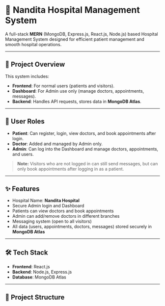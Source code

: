 # 🏥 Nandita Hospital Management System

A full-stack **MERN** (MongoDB, Express.js, React.js, Node.js) based Hospital Management System designed for efficient patient management and smooth hospital operations.

---

## 🚀 Project Overview

This system includes:
- **Frontend**: For normal users (patients and visitors).
- **Dashboard**: For Admin use only (manage doctors, appointments, messages).
- **Backend**: Handles API requests, stores data in **MongoDB Atlas**.

---

## 👥 User Roles

- **Patient**: Can register, login, view doctors, and book appointments after login.
- **Doctor**: Added and managed by Admin only.
- **Admin**: Can log into the Dashboard and manage doctors, appointments, and users.

> **Note:** Visitors who are not logged in can still send messages, but can only book appointments after logging in as a patient.

---

## ✨ Features

- Hospital Name: **Nandita Hospital**
- Secure Admin login and Dashboard
- Patients can view doctors and book appointments
- Admin can add/remove doctors in different branches
- Messaging system (open to all visitors)
- All data (users, appointments, doctors, messages) stored securely in **MongoDB Atlas**

---

## 🛠️ Tech Stack

- **Frontend**: React.js
- **Backend**: Node.js, Express.js
- **Database**: MongoDB Atlas

---

## 📂 Project Structure

